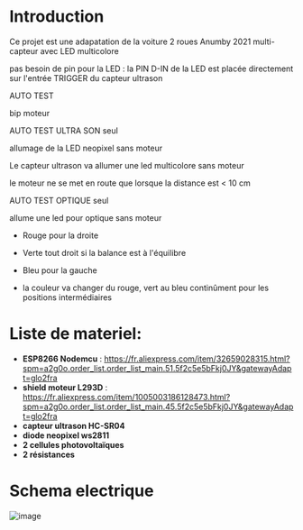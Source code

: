 # Introduction
Ce projet est une adapatation de la voiture 2 roues Anumby 2021 multi-capteur avec LED multicolore

pas besoin de pin pour la LED : la PIN D-IN de la LED est placée directement sur l'entrée TRIGGER du capteur ultrason

AUTO TEST

bip moteur

AUTO TEST ULTRA SON seul 

allumage de la LED neopixel sans moteur

Le capteur ultrason va allumer une led multicolore sans moteur

le moteur ne se met en route que lorsque la distance est < 10 cm

AUTO TEST OPTIQUE seul 

allume une led pour optique sans moteur

- Rouge pour la droite
- Verte tout droit si la balance est à l'équilibre
- Bleu  pour la gauche


- la couleur va changer du rouge, vert au bleu continûment  pour les positions intermédiaires

# Liste de materiel:
- __ESP8266 Nodemcu__ : https://fr.aliexpress.com/item/32659028315.html?spm=a2g0o.order_list.order_list_main.51.5f2c5e5bFkj0JY&gatewayAdapt=glo2fra
- __shield moteur L293D__ : https://fr.aliexpress.com/item/1005003186128473.html?spm=a2g0o.order_list.order_list_main.45.5f2c5e5bFkj0JY&gatewayAdapt=glo2fra
- __capteur ultrason HC-SR04__
- __diode neopixel ws2811__
- __2 cellules photovoltaïques__
- __2 résistances__

# Schema electrique

![image](https://github.com/anumby-source/RobotServiceJeunesse2022/assets/90700891/f265df17-b4af-40f0-a3b2-9371980d9690)








